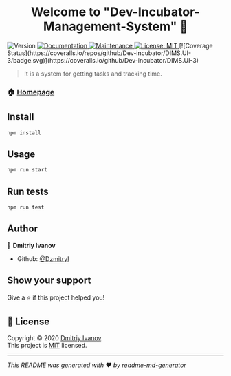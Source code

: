 <h1 align="center">Welcome to &#34;Dev-Incubator-Management-System&#34; 👋</h1>
<p>
  <img alt="Version" src="https://img.shields.io/badge/version-0.1.0-blue.svg?cacheSeconds=2592000" />
  <a href="https://github.com/DzmitryI/DIMS.UI-3#readme" target="_blank">
    <img alt="Documentation" src="https://img.shields.io/badge/documentation-yes-brightgreen.svg" />
  </a>
  <a href="https://github.com/DzmitryI/DIMS.UI-3/graphs/commit-activity" target="_blank">
    <img alt="Maintenance" src="https://img.shields.io/badge/Maintained%3F-yes-green.svg" />
  </a>
  <a href="https://github.com/DzmitryI/DIMS.UI-3/blob/master/LICENSE" target="_blank">
    <img alt="License: MIT" src="https://img.shields.io/github/license/DzmitryI/&#34;Dev-Incubator-Management-System&#34;" />
  </a>
  [![Coverage Status](https://coveralls.io/repos/github/Dev-incubator/DIMS.UI-3/badge.svg)](https://coveralls.io/github/Dev-incubator/DIMS.UI-3)
</p>

> It is a system for getting tasks and tracking time.

### 🏠 [Homepage](https://github.com/DzmitryI/DIMS.UI-3)

## Install

```sh
npm install
```

## Usage

```sh
npm run start
```

## Run tests

```sh
npm run test
```

## Author

👤 **Dmitriy Ivanov**

- Github: [@DzmitryI](https://github.com/DzmitryI)

## Show your support

Give a ⭐️ if this project helped you!

## 📝 License

Copyright © 2020 [Dmitriy Ivanov](https://github.com/DzmitryI).<br />
This project is [MIT](https://github.com/DzmitryI/DIMS.UI-3/blob/master/LICENSE) licensed.

---

_This README was generated with ❤️ by [readme-md-generator](https://github.com/kefranabg/readme-md-generator)_
